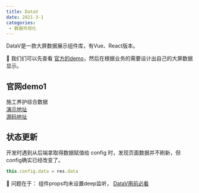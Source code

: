 ```yaml
---
title: DataV
date: 2021-3-1
categories: 
 - 数据可视化
---
```

<Boxx type='tip' />
DataV是一款大屏数据展示组件库，有Vue、React版本。

:dolphin: 我们们可以先查看 [官方的demo](http://datav-react.jiaminghi.com/demo/)，然后在根据业务的需要设计出自己的大屏数据显示。

## 官网demo1
施工养护综合数据       
[演示地址](http://datav-react.jiaminghi.com/demo/construction-data/index.html)  
[源码地址](https://github.com/DataV-Team/datav-react.jiaminghi.com/tree/master/demo/construction-data)    


## 状态更新
开发时遇到从后端拿取得数据赋值给 config 时，发现页面数据并不刷新，但config确实已经改变了。
```js
this.config.data = res.data
```
:dolphin: 问题在于： 组件props均未设置deep监听， [DataV用前必看](http://datav.jiaminghi.com/guide/#%E7%94%A8%E5%89%8D%E5%BF%85%E7%9C%8B)


